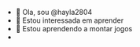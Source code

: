 - 👋 Ola, sou @hayla2804
- 👀 Estou interessada em aprender
- 🌱 Estou aprendendo a montar jogos
-
<!---
hayla2804/hayla2804 is a ✨ special ✨ repository because its `README.md` (this file) appears on your GitHub profile.
You can click the Preview link to take a look at your changes.
--->
